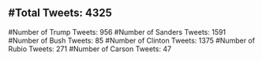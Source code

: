 #Total Tweets: 4325 
---
#Number of Trump Tweets: 956
#Number of Sanders Tweets: 1591
#Number of Bush Tweets: 85
#Number of Clinton Tweets: 1375
#Number of Rubio Tweets: 271
#Number of Carson Tweets: 47